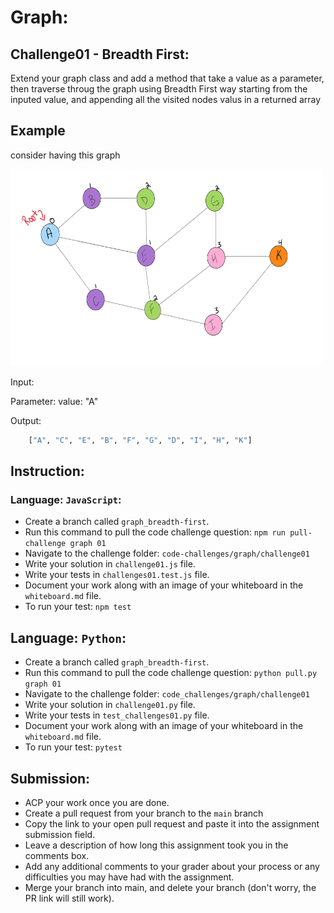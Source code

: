 # Graph:

## Challenge01 - Breadth First:

Extend your graph class and add a method that take a value as a parameter, then traverse throug the graph using Breadth First way starting from the inputed value, and appending all the visited nodes valus in a returned array


## Example

consider having this graph
  
<img src= "../../../assets/graph/BreadthFirst.png" style="width: 500px; height: 315px;" />


Input: 

Parameter: value:   "A"  


Output:
```python
    ["A", "C", "E", "B", "F", "G", "D", "I", "H", "K"]
```

## Instruction:

### Language: `JavaScript`:

* Create a branch called `graph_breadth-first`.
* Run this command to pull the code challenge question: `npm run pull-challenge graph 01`
* Navigate to the challenge folder: `code-challenges/graph/challenge01`
* Write your solution in `challenge01.js` file.
* Write your tests in `challenges01.test.js` file.
* Document your work along with an image of your whiteboard in the `whiteboard.md` file.
* To run your test: `npm test`


## Language: `Python`:

* Create a branch called `graph_breadth-first`.
* Run this command to pull the code challenge question: `python pull.py graph 01`
* Navigate to the challenge folder: `code_challenges/graph/challenge01`
* Write your solution in `challenge01.py` file.
* Write your tests in `test_challenges01.py` file.
* Document your work along with an image of your whiteboard in the `whiteboard.md` file.
* To run your test: `pytest`


## Submission:
* ACP your work once you are done.
* Create a pull request from your branch to the `main` branch
* Copy the link to your open pull request and paste it into the assignment submission field.
* Leave a description of how long this assignment took you in the comments box.
* Add any additional comments to your grader about your process or any difficulties you may have had with the assignment.
* Merge your branch into main, and delete your branch (don't worry, the PR link will still work).